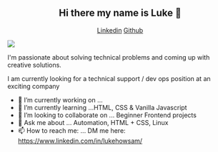 <h2 align="center">Hi there my name is Luke 👋</h2>   
<p align="center"> 
 <a href="https://www.linkedin.com/in/lukehowsam/">Linkedin</a> 
 <a href="https://github.com/luke-h1/">Github</a> 
</p> 
<a href="#"><img src="https://badges.pufler.dev/visits/luke-h1/luke-h1"></a>

I'm passionate about solving technical problems and coming up with creative solutions. 

 

I am currently looking for a technical support / dev ops position at an exciting company   


- 🔭 I’m currently working on ... []()
- 🌱 I’m currently learning ...HTML, CSS & Vanilla Javascript 
- 👯 I’m looking to collaborate on ... Beginner Frontend projects 
- 💬 Ask me about ... Automation, HTML + CSS, Linux  
- 📫 How to reach me: ... DM me here: https://www.linkedin.com/in/lukehowsam/ 
